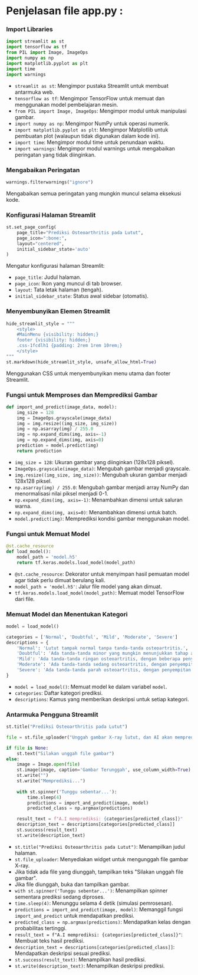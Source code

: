 # Penjelasan file app.py :

### Import Libraries

```python
import streamlit as st  
import tensorflow as tf
from PIL import Image, ImageOps
import numpy as np
import matplotlib.pyplot as plt  
import time
import warnings
```

- `streamlit as st`: Mengimpor pustaka Streamlit untuk membuat antarmuka web.
- `tensorflow as tf`: Mengimpor TensorFlow untuk memuat dan menggunakan model pembelajaran mesin.
- `from PIL import Image, ImageOps`: Mengimpor modul untuk manipulasi gambar.
- `import numpy as np`: Mengimpor NumPy untuk operasi numerik.
- `import matplotlib.pyplot as plt`: Mengimpor Matplotlib untuk pembuatan plot (walaupun tidak digunakan dalam kode ini).
- `import time`: Mengimpor modul time untuk penundaan waktu.
- `import warnings`: Mengimpor modul warnings untuk mengabaikan peringatan yang tidak diinginkan.

### Mengabaikan Peringatan

```python
warnings.filterwarnings("ignore")
```

Mengabaikan semua peringatan yang mungkin muncul selama eksekusi kode.

### Konfigurasi Halaman Streamlit

```python
st.set_page_config(
    page_title="Prediksi Osteoarthritis pada Lutut",
    page_icon=":bone:",
    layout="centered",
    initial_sidebar_state='auto'
)
```

Mengatur konfigurasi halaman Streamlit:
- `page_title`: Judul halaman.
- `page_icon`: Ikon yang muncul di tab browser.
- `layout`: Tata letak halaman (tengah).
- `initial_sidebar_state`: Status awal sidebar (otomatis).

### Menyembunyikan Elemen Streamlit

```python
hide_streamlit_style = """
    <style>
    #MainMenu {visibility: hidden;}
    footer {visibility: hidden;}
    .css-1fcdlh1 {padding: 2rem 1rem 10rem;}
    </style>
"""
st.markdown(hide_streamlit_style, unsafe_allow_html=True)
```

Menggunakan CSS untuk menyembunyikan menu utama dan footer Streamlit.

### Fungsi untuk Memproses dan Memprediksi Gambar

```python
def import_and_predict(image_data, model):
    img_size = 128
    img = ImageOps.grayscale(image_data)
    img = img.resize((img_size, img_size))
    img = np.asarray(img) / 255.0
    img = np.expand_dims(img, axis=-1)
    img = np.expand_dims(img, axis=0)
    prediction = model.predict(img)
    return prediction
```

- `img_size = 128`: Ukuran gambar yang diinginkan (128x128 piksel).
- `ImageOps.grayscale(image_data)`: Mengubah gambar menjadi grayscale.
- `img.resize((img_size, img_size))`: Mengubah ukuran gambar menjadi 128x128 piksel.
- `np.asarray(img) / 255.0`: Mengubah gambar menjadi array NumPy dan menormalisasi nilai piksel menjadi 0-1.
- `np.expand_dims(img, axis=-1)`: Menambahkan dimensi untuk saluran warna.
- `np.expand_dims(img, axis=0)`: Menambahkan dimensi untuk batch.
- `model.predict(img)`: Memprediksi kondisi gambar menggunakan model.

### Fungsi untuk Memuat Model

```python
@st.cache_resource
def load_model():
    model_path = 'model.h5'
    return tf.keras.models.load_model(model_path)
```

- `@st.cache_resource`: Dekorator untuk menyimpan hasil pemuatan model agar tidak perlu dimuat berulang kali.
- `model_path = 'model.h5'`: Jalur file model yang akan dimuat.
- `tf.keras.models.load_model(model_path)`: Memuat model TensorFlow dari file.

### Memuat Model dan Menentukan Kategori

```python
model = load_model()

categories = ['Normal', 'Doubtful', 'Mild', 'Moderate', 'Severe']
descriptions = {
    'Normal': 'Lutut tampak normal tanpa tanda-tanda osteoartritis.',
    'Doubtful': 'Ada tanda-tanda minor yang mungkin menunjukkan tahap awal osteoartritis.',
    'Mild': 'Ada tanda-tanda ringan osteoartritis, dengan beberapa penyempitan ruang sendi.',
    'Moderate': 'Ada tanda-tanda sedang osteoartritis, dengan penyempitan ruang sendi yang terlihat dan kemungkinan adanya taji tulang.',
    'Severe': 'Ada tanda-tanda parah osteoartritis, dengan penyempitan ruang sendi yang signifikan dan taji tulang yang besar.'
}
```

- `model = load_model()`: Memuat model ke dalam variabel `model`.
- `categories`: Daftar kategori prediksi.
- `descriptions`: Kamus yang memberikan deskripsi untuk setiap kategori.

### Antarmuka Pengguna Streamlit

```python
st.title("Prediksi Osteoarthritis pada Lutut")

file = st.file_uploader("Unggah gambar X-ray lutut, dan AI akan memprediksi kondisinya serta memberikan deskripsi singkat.", type=["jpg", "png", "jpeg"])

if file is None:
    st.text("Silakan unggah file gambar")
else:
    image = Image.open(file)
    st.image(image, caption='Gambar Terunggah', use_column_width=True)
    st.write("")
    st.write("Memprediksi...")
    
    with st.spinner('Tunggu sebentar...'):
        time.sleep(4)  
        predictions = import_and_predict(image, model)
        predicted_class = np.argmax(predictions)

    result_text = f"A.I memprediksi: {categories[predicted_class]}"
    description_text = descriptions[categories[predicted_class]]
    st.success(result_text)
    st.write(description_text)
```

- `st.title("Prediksi Osteoarthritis pada Lutut")`: Menampilkan judul halaman.
- `st.file_uploader`: Menyediakan widget untuk mengunggah file gambar X-ray.
- Jika tidak ada file yang diunggah, tampilkan teks "Silakan unggah file gambar".
- Jika file diunggah, buka dan tampilkan gambar.
- `with st.spinner('Tunggu sebentar...')`: Menampilkan spinner sementara prediksi sedang diproses.
- `time.sleep(4)`: Menunggu selama 4 detik (simulasi pemrosesan).
- `predictions = import_and_predict(image, model)`: Memanggil fungsi `import_and_predict` untuk mendapatkan prediksi.
- `predicted_class = np.argmax(predictions)`: Mendapatkan kelas dengan probabilitas tertinggi.
- `result_text = f"A.I memprediksi: {categories[predicted_class]}"`: Membuat teks hasil prediksi.
- `description_text = descriptions[categories[predicted_class]]`: Mendapatkan deskripsi sesuai prediksi.
- `st.success(result_text)`: Menampilkan hasil prediksi.
- `st.write(description_text)`: Menampilkan deskripsi prediksi.
